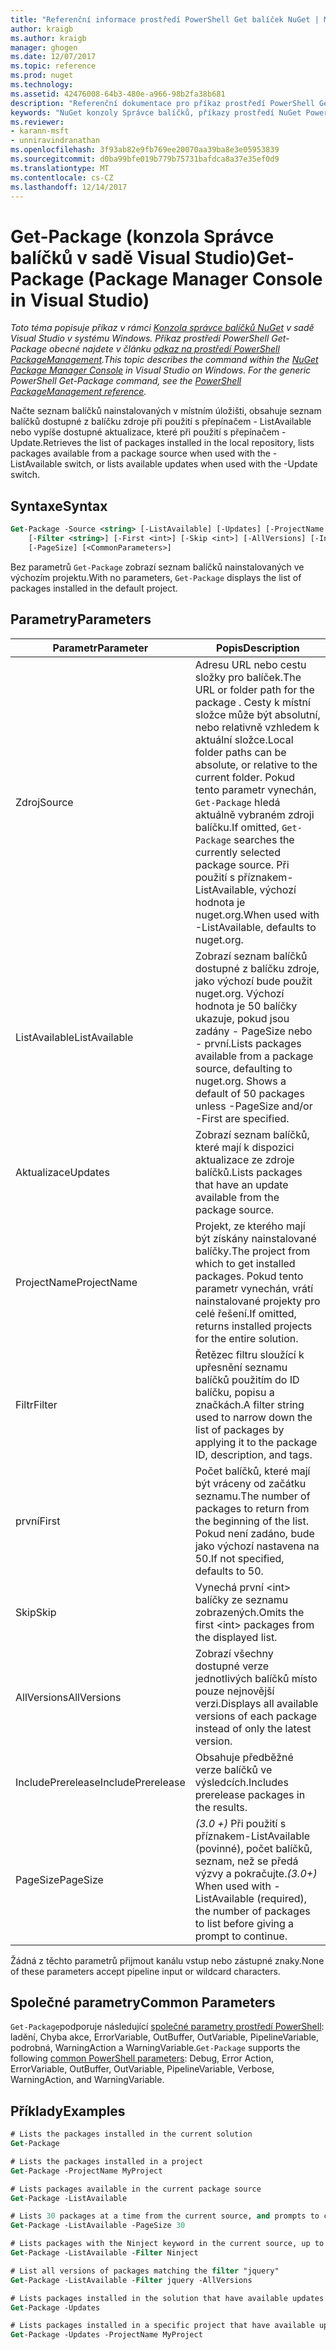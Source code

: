 ```yaml
---
title: "Referenční informace prostředí PowerShell Get balíček NuGet | Microsoft Docs"
author: kraigb
ms.author: kraigb
manager: ghogen
ms.date: 12/07/2017
ms.topic: reference
ms.prod: nuget
ms.technology: 
ms.assetid: 42476008-64b3-480e-a966-98b2fa38b681
description: "Referenční dokumentace pro příkaz prostředí PowerShell Get-balíčku v konzole Správce balíčků NuGet v sadě Visual Studio."
keywords: "NuGet konzoly Správce balíčků, příkazy prostředí NuGet Powershell, NuGet Powershell odkaz, Get-Package"
ms.reviewer:
- karann-msft
- unniravindranathan
ms.openlocfilehash: 3f93ab82e9fb769ee20070aa39ba8e3e05953839
ms.sourcegitcommit: d0ba99bfe019b779b75731bafdca8a37e35ef0d9
ms.translationtype: MT
ms.contentlocale: cs-CZ
ms.lasthandoff: 12/14/2017
---
```

# <a name="get-package-package-manager-console-in-visual-studio"></a><span data-ttu-id="55ac4-104">Get-Package (konzola Správce balíčků v sadě Visual Studio)</span><span class="sxs-lookup"><span data-stu-id="55ac4-104">Get-Package (Package Manager Console in Visual Studio)</span></span>

<span data-ttu-id="55ac4-105">*Toto téma popisuje příkaz v rámci [Konzola správce balíčků NuGet](Package-Manager-Console.md) v sadě Visual Studio v systému Windows. Příkaz prostředí PowerShell Get-Package obecné najdete v článku [odkaz na prostředí PowerShell PackageManagement](https://docs.microsoft.com/powershell/module/packagemanagement/?view=powershell-6).*</span><span class="sxs-lookup"><span data-stu-id="55ac4-105">*This topic describes the command within the [NuGet Package Manager Console](Package-Manager-Console.md) in Visual Studio on Windows. For the generic PowerShell Get-Package command, see the [PowerShell PackageManagement reference](https://docs.microsoft.com/powershell/module/packagemanagement/?view=powershell-6).*</span></span>

<span data-ttu-id="55ac4-106">Načte seznam balíčků nainstalovaných v místním úložišti, obsahuje seznam balíčků dostupné z balíčku zdroje při použití s přepínačem - ListAvailable nebo vypíše dostupné aktualizace, které při použití s přepínačem - Update.</span><span class="sxs-lookup"><span data-stu-id="55ac4-106">Retrieves the list of packages installed in the local repository, lists packages available from a package source when used with the -ListAvailable switch, or lists available updates when used with the -Update switch.</span></span>

## <a name="syntax"></a><span data-ttu-id="55ac4-107">Syntaxe</span><span class="sxs-lookup"><span data-stu-id="55ac4-107">Syntax</span></span>

```ps
Get-Package -Source <string> [-ListAvailable] [-Updates] [-ProjectName <string>]
    [-Filter <string>] [-First <int>] [-Skip <int>] [-AllVersions] [-IncludePrerelease]
    [-PageSize] [<CommonParameters>]
```

<span data-ttu-id="55ac4-108">Bez parametrů `Get-Package` zobrazí seznam balíčků nainstalovaných ve výchozím projektu.</span><span class="sxs-lookup"><span data-stu-id="55ac4-108">With no parameters, `Get-Package` displays the list of packages installed in the default project.</span></span>

## <a name="parameters"></a><span data-ttu-id="55ac4-109">Parametry</span><span class="sxs-lookup"><span data-stu-id="55ac4-109">Parameters</span></span>

| <span data-ttu-id="55ac4-110">Parametr</span><span class="sxs-lookup"><span data-stu-id="55ac4-110">Parameter</span></span> | <span data-ttu-id="55ac4-111">Popis</span><span class="sxs-lookup"><span data-stu-id="55ac4-111">Description</span></span> |
| --- | --- |
| <span data-ttu-id="55ac4-112">Zdroj</span><span class="sxs-lookup"><span data-stu-id="55ac4-112">Source</span></span> | <span data-ttu-id="55ac4-113">Adresu URL nebo cestu složky pro balíček.</span><span class="sxs-lookup"><span data-stu-id="55ac4-113">The URL or folder path for the package .</span></span> <span data-ttu-id="55ac4-114">Cesty k místní složce může být absolutní, nebo relativně vzhledem k aktuální složce.</span><span class="sxs-lookup"><span data-stu-id="55ac4-114">Local folder paths can be absolute, or relative to the current folder.</span></span> <span data-ttu-id="55ac4-115">Pokud tento parametr vynechán, `Get-Package` hledá aktuálně vybraném zdroji balíčku.</span><span class="sxs-lookup"><span data-stu-id="55ac4-115">If omitted, `Get-Package` searches the currently selected package source.</span></span> <span data-ttu-id="55ac4-116">Při použití s příznakem-ListAvailable, výchozí hodnota je nuget.org.</span><span class="sxs-lookup"><span data-stu-id="55ac4-116">When used with -ListAvailable, defaults to nuget.org.</span></span> |
| <span data-ttu-id="55ac4-117">ListAvailable</span><span class="sxs-lookup"><span data-stu-id="55ac4-117">ListAvailable</span></span> | <span data-ttu-id="55ac4-118">Zobrazí seznam balíčků dostupné z balíčku zdroje, jako výchozí bude použit nuget.org. Výchozí hodnota je 50 balíčky ukazuje, pokud jsou zadány - PageSize nebo - první.</span><span class="sxs-lookup"><span data-stu-id="55ac4-118">Lists packages available from a package source, defaulting to nuget.org. Shows a default of 50 packages unless -PageSize and/or -First are specified.</span></span> |
| <span data-ttu-id="55ac4-119">Aktualizace</span><span class="sxs-lookup"><span data-stu-id="55ac4-119">Updates</span></span> | <span data-ttu-id="55ac4-120">Zobrazí seznam balíčků, které mají k dispozici aktualizace ze zdroje balíčků.</span><span class="sxs-lookup"><span data-stu-id="55ac4-120">Lists packages that have an update available from the package source.</span></span> |
| <span data-ttu-id="55ac4-121">ProjectName</span><span class="sxs-lookup"><span data-stu-id="55ac4-121">ProjectName</span></span> | <span data-ttu-id="55ac4-122">Projekt, ze kterého mají být získány nainstalované balíčky.</span><span class="sxs-lookup"><span data-stu-id="55ac4-122">The project from which to get installed packages.</span></span> <span data-ttu-id="55ac4-123">Pokud tento parametr vynechán, vrátí nainstalované projekty pro celé řešení.</span><span class="sxs-lookup"><span data-stu-id="55ac4-123">If omitted, returns installed projects for the entire solution.</span></span> |
| <span data-ttu-id="55ac4-124">Filtr</span><span class="sxs-lookup"><span data-stu-id="55ac4-124">Filter</span></span> | <span data-ttu-id="55ac4-125">Řetězec filtru sloužící k upřesnění seznamu balíčků použitím do ID balíčku, popisu a značkách.</span><span class="sxs-lookup"><span data-stu-id="55ac4-125">A filter string used to narrow down the list of packages by applying it to the package ID, description, and tags.</span></span> |
| <span data-ttu-id="55ac4-126">první</span><span class="sxs-lookup"><span data-stu-id="55ac4-126">First</span></span> | <span data-ttu-id="55ac4-127">Počet balíčků, které mají být vráceny od začátku seznamu.</span><span class="sxs-lookup"><span data-stu-id="55ac4-127">The number of packages to return from the beginning of the list.</span></span> <span data-ttu-id="55ac4-128">Pokud není zadáno, bude jako výchozí nastavena na 50.</span><span class="sxs-lookup"><span data-stu-id="55ac4-128">If not specified, defaults to 50.</span></span> |
| <span data-ttu-id="55ac4-129">Skip</span><span class="sxs-lookup"><span data-stu-id="55ac4-129">Skip</span></span> | <span data-ttu-id="55ac4-130">Vynechá první &lt;int&gt; balíčky ze seznamu zobrazených.</span><span class="sxs-lookup"><span data-stu-id="55ac4-130">Omits the first &lt;int&gt; packages from the displayed list.</span></span>  |
| <span data-ttu-id="55ac4-131">AllVersions</span><span class="sxs-lookup"><span data-stu-id="55ac4-131">AllVersions</span></span> | <span data-ttu-id="55ac4-132">Zobrazí všechny dostupné verze jednotlivých balíčků místo pouze nejnovější verzi.</span><span class="sxs-lookup"><span data-stu-id="55ac4-132">Displays all available versions of each package instead of only the latest version.</span></span> |
| <span data-ttu-id="55ac4-133">IncludePrerelease</span><span class="sxs-lookup"><span data-stu-id="55ac4-133">IncludePrerelease</span></span> | <span data-ttu-id="55ac4-134">Obsahuje předběžné verze balíčků ve výsledcích.</span><span class="sxs-lookup"><span data-stu-id="55ac4-134">Includes prerelease packages in the results.</span></span> |
| <span data-ttu-id="55ac4-135">PageSize</span><span class="sxs-lookup"><span data-stu-id="55ac4-135">PageSize</span></span> | <span data-ttu-id="55ac4-136">*(3.0 +)*  Při použití s příznakem-ListAvailable (povinné), počet balíčků, seznam, než se předá výzvy a pokračujte.</span><span class="sxs-lookup"><span data-stu-id="55ac4-136">*(3.0+)* When used with -ListAvailable (required), the number of packages to list before giving a prompt to continue.</span></span> |

<span data-ttu-id="55ac4-137">Žádná z těchto parametrů přijmout kanálu vstup nebo zástupné znaky.</span><span class="sxs-lookup"><span data-stu-id="55ac4-137">None of these parameters accept pipeline input or wildcard characters.</span></span>

## <a name="common-parameters"></a><span data-ttu-id="55ac4-138">Společné parametry</span><span class="sxs-lookup"><span data-stu-id="55ac4-138">Common Parameters</span></span>

<span data-ttu-id="55ac4-139">`Get-Package`podporuje následující [společné parametry prostředí PowerShell](http://go.microsoft.com/fwlink/?LinkID=113216): ladění, Chyba akce, ErrorVariable, OutBuffer, OutVariable, PipelineVariable, podrobná, WarningAction a WarningVariable.</span><span class="sxs-lookup"><span data-stu-id="55ac4-139">`Get-Package` supports the following [common PowerShell parameters](http://go.microsoft.com/fwlink/?LinkID=113216): Debug, Error Action, ErrorVariable, OutBuffer, OutVariable, PipelineVariable, Verbose, WarningAction, and WarningVariable.</span></span>

## <a name="examples"></a><span data-ttu-id="55ac4-140">Příklady</span><span class="sxs-lookup"><span data-stu-id="55ac4-140">Examples</span></span>

```ps
# Lists the packages installed in the current solution
Get-Package

# Lists the packages installed in a project
Get-Package -ProjectName MyProject

# Lists packages available in the current package source
Get-Package -ListAvailable

# Lists 30 packages at a time from the current source, and prompts to continue if more are available
Get-Package -ListAvailable -PageSize 30

# Lists packages with the Ninject keyword in the current source, up to 50
Get-Package -ListAvailable -Filter Ninject

# List all versions of packages matching the filter "jquery"
Get-Package -ListAvailable -Filter jquery -AllVersions

# Lists packages installed in the solution that have available updates
Get-Package -Updates

# Lists packages installed in a specific project that have available updates
Get-Package -Updates -ProjectName MyProject
```

